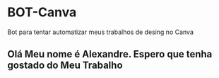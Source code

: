 # BOT-Canva
 Bot para tentar automatizar meus trabalhos de desing no Canva

## Olá Meu nome é Alexandre. Espero que tenha gostado do Meu Trabalho